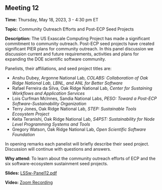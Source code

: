 ## Meeting 12

**Time:** Thursday, May 18, 2023, 3 - 4:30 pm ET

**Topic:** Community Outreach Efforts and Post-ECP Seed Projects

**Description:** The US Exascale Computing Project has made a significant commitment to community outreach.  Post-ECP seed projects have created significant PIER plans for community outreach. In this panel discussion we discussion current and future requirements, activities and plans for expanding the DOE scientific software community.


Panelists, their affiliations, and seed project titles are:

- Anshu Dubey, Argonne National Lab, _COLABS: Collaboration of Oak Ridge National Lab, LBNL, and ANL for Better Software_
- Rafael Ferreira da Silva, Oak Ridge National Lab, _Center for Sustaining Workflows and Application Services_
- Lois Curfman McInnes, Sandia National Labs, _PESO: Toward a Post-ECP Software-Sustainability Organization_
- Terry Jones, Oak Ridge National Lab, _STEP: Sustainable Tools Ecosystem Project_
- Keita Teranishi, Oak Ridge National Lab, _S4PST: Sustainability for Node Level Programming Systems and Tools_
- Gregory Watson, Oak Ridge National Lab, _Open Scientific Software Foundation_

In opening remarks each panelist will briefly describe their seed project.  Discussion will continue with questions and answers.

**Why attend:** To learn about the community outreach efforts of ECP and the six software-ecosystem sustainment seed projects.

**Slides:** [LSSw-Panel12.pdf](files/LSSwMeeting12Panel.pdf)

**Video:** [Zoom Recording]()
